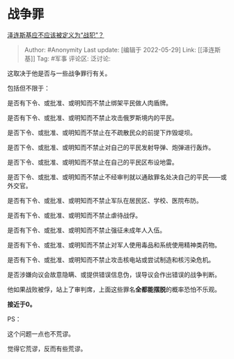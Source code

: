 # 战争罪
[泽连斯基应不应该被定义为“战犯”？](https://www.zhihu.com/question/529444185/answer/2505947733)

> Author: #Anonymity
> Last update: [编辑于 2022-05-29]
> Link: [[泽连斯基]]
> Tag: #军事
> 评论区:
> 泛讨论:

这取决于他是否与一些战争罪行有关。

包括但不限于：

是否有下令、或批准、或明知而不禁止绑架平民做人肉盾牌。

是否有下令、或批准、或明知而不禁止攻击俄罗斯境内的平民。

是否下令、或批准、或明知而不禁止在不疏散民众的前提下炸毁堤坝。

是否下令、或批准、或明知而不禁止对自己的平民发射导弹、炮弹进行轰炸。

是否下令、或批准、或明知而不禁止在自己的平民区布设地雷。

是否下令、或批准、或明知而不禁止不经审判就以通敌罪名处决自己的平民——或外交官。

是否有下令、或批准、或明知而不禁止军队在居民区、学校、医院布防。

是否有下令、或批准、或明知而不禁止虐待战俘。

是否有下令、或批准、或明知而不禁止强征未成年人入伍。

是否有下令、或批准、或明知而不禁止对军人使用毒品和系统使用精神类药物。

是否有下令、或批准、或明知而不禁止攻击核电站或尝试制造和核污染危机。

是否涉嫌向议会故意隐瞒、或提供错误信息伪，误导议会作出错误的战争判断。

他如果战败被俘，站上了审判席，上面这些罪名**全都能摆脱**的概率恐怕不乐观。

**接近于0。**

PS：

这个问题一点也不荒谬。

觉得它荒谬，反而有些荒谬。
